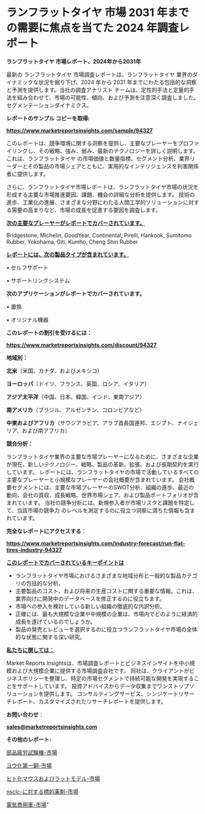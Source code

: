 # ランフラットタイヤ 市場 2031 年までの需要に焦点を当てた 2024 年調査レポート

<strong>ランフラットタイヤ 市場レポート、2024年から2031年</strong>

最新の ランフラットタイヤ 市場調査レポートは、ランフラットタイヤ 業界のダイナミックな状況を掘り下げ、2024 年から 2031 年までにわたる包括的な洞察と予測を提供します。当社の調査アナリスト チームは、定性的手法と定量的手法を組み合わせて、市場の可能性、傾向、および予測を注意深く調査しました。 セグメンテーションダイナミクス。



<strong>レポートのサンプル コピーを取得:</strong> <a href=https://www.marketreportsinsights.com/sample/94327>

<strong><u>https://www.marketreportsinsights.com/sample/94327</u></strong></a>

このレポートは、競争環境に関する洞察を提供し、主要なプレーヤーをプロファイリングし、その戦略、強み、弱み、最新のテクノロジーを詳しく説明します。 これは、ランフラットタイヤ の市場価値と数量指標、セグメント分析、業界リーダーとその製品の市場シェアとともに、実用的なインテリジェンスを利害関係者に提供します。

さらに、ランフラットタイヤ市場レポートは、ランフラットタイヤ市場の状況を形成する主要な市場推進要因、課題、機会の詳細な分析を提供します。 技術の進歩、工業化の進展、さまざまな分野にわたる人間工学的ソリューションに対する需要の高まりなど、市場の成長を促進する要因を調査します。



<strong><u>次の主要なプレーヤーがレポートでカバーされています。</u></strong>

Bridgestone, Michelin, GoodYear, Continental, Pirelli, Hankook, Sumitomo Rubber, Yokohama, Giti, Kumho, Cheng Shin Rubber



<strong><u><b>レポートには、次の製品タイプが含まれています。</b></u></strong>

• セルフサポート

• サポートリングシステム



<strong><b>次のアプリケーションがレポートでカバーされています。</b></strong>

• 置換

• オリジナル機器



<strong><b>このレポートの割引を受けるには：</b></strong><a href=https://www.marketreportsinsights.com/discount/94327>

<strong><u>https://www.marketreportsinsights.com/discount/94327</u></strong></a>



<strong>地域別：</strong>



<strong>北米</strong>（米国、カナダ、およびメキシコ）



<strong>ヨーロッパ</strong>（ドイツ、フランス、英国、ロシア、イタリア）



<strong>アジア太平洋</strong>（中国、日本、韓国、インド、東南アジア）



<strong>南アメリカ</strong>（ブラジル、アルゼンチン、コロンビアなど）



<strong>中東およびアフリカ</strong>（サウジアラビア、アラブ首長国連邦、エジプト、ナイジェリア、および南アフリカ）



<strong>競合分析：</strong>

ランフラットタイヤ業界の主要な市場プレーヤーになるために、さまざまな企業が現在、新しいテクノロジー、戦略、製品の革新、拡張、および長期契約を実行しています。 レポートには、ランフラットタイヤの市場で活動しているすべての主要なプレーヤーと小規模なプレーヤーの会社概要が含まれています。 会社概要セグメントには、主要な市場プレーヤーのSWOT分析、組織の進歩、最近の動向、会社の買収、成長戦略、世界市場シェア、および製品ポートフォリオが含まれています。 当社の競争分析には、新規参入者が市場リスクと課題を特定して、当該市場の競争力 のレベルを測定するのに役立つ洞察に満ちた情報も含まれています。



<strong>完全なレポートにアクセスする</strong>：

<a href=https://www.marketreportsinsights.com/industry-forecast/run-flat-tires-industry-94327>

<strong><u>https://www.marketreportsinsights.com/industry-forecast/run-flat-tires-industry-94327</u></strong></a>



<strong><u><b>このレポートでカバーされているキーポイントは</b></u></strong>
<ul>
  <li>ランフラットタイヤ市場におけるさまざまな地域分布と一般的な製品カテゴリの包括的な分析。</li>
  <li>主要製品のコスト、および将来の生産コストに関する重要な情報。これは、業界向けに開発中のデータベースを修正するのに役立ちます。</li>
  <li>市場への参入を検討している新しい組織の徹底的な内訳分析。</li>
  <li>正確には、最も大規模な企業や中規模の企業は、市場内でどのように経済的成長を遂げているのでしょうか。</li>
  <li>製品の発売とレビューを選択するのに役立つランフラットタイヤ市場の全体的な状態に関する深い研究。</li>
</ul>


<strong><u><b>私たちに関しては：</b></u></strong>

Market Reports Insightsは、市場調査レポートとビジネスインサイトを中小規模および大規模企業に提供する市場調査会社です。 同社は、クライアントがビジネスポリシーを整理し、特定の市場セグメントで持続可能な開発を実現することをサポートしています。 投資アドバイスからデータ収集までワンストップソリューションを提供します。 コンサルティングサービス、シンジケートリサーチレポート、カスタマイズされたリサーチレポートを提供します。



<strong><b>お問い合わせ</b></strong>：

<a href=mailto:sales@marketreportsinsights.com>

<strong><u>sales@marketreportsinsights.com</u></strong></a>



<strong>その他のレポート:</strong>

<a href=https://www.linkedin.com/pulse/部品疲労試験機-市場-2023-swot-分析と成長率-2030-data-dive-discoveries-24-analysis-ytwdc/>部品疲労試験機-市場</a>

<a href=https://www.linkedin.com/pulse/ヨウ化第一銅-市場-2023-swot-分析と成長率-2030-consumer-connection-collective-360-0vfnf/>ヨウ化第一銅-市場</a>

<a href=https://www.linkedin.com/pulse/ヒト化マウスおよびラットモデル-市場-2023-年のダイナミクスとビジネストレンド-3yfrf/>ヒト化マウスおよびラットモデル-市場</a>

<a href=https://www.linkedin.com/pulse/nsclc-に対する標的薬剤-市場-2030-年までの需要に焦点を当てた-tnwbf/>nsclc-に対する標的薬剤-市場</a>

<a href=https://www.linkedin.com/pulse/電気商用車-市場-2023-推進要因と成長機会-2030-trend-tracking-toolbox-24-analysis-indbf/>電気商用車-市場</a>"
